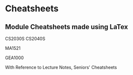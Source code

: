 # Cheatsheets

Module Cheatsheets made using LaTex
---

CS2030S
CS2040S

MA1521

GEA1000

With Reference to Lecture Notes, Seniors' Cheatsheets
